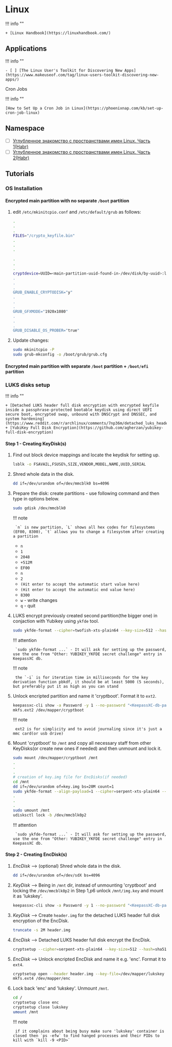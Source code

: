 # Linux

!!! info ""

    + [Linux Handbook](https://linuxhandbook.com/)

## Applications

!!! info ""

    - [ ] [The Linux User's Toolkit for Discovering New Apps](https://www.makeuseof.com/tag/linux-users-toolkit-discovering-new-apps/)

Cron Jobs

!!! info ""

    [How to Set Up a Cron Job in Linux](https://phoenixnap.com/kb/set-up-cron-job-linux)

## Namespace

+ [ ] [Углубленное знакомство с пространствами имен Linux. Часть 1(Habr)](https://habr.com/ru/company/ruvds/blog/592057/)
+ [ ] [Углубленное знакомство с пространствами имен Linux. Часть 2(Habr)](https://habr.com/ru/company/ruvds/blog/593335/)

## Tutorials

### OS Installation

#### Encrypted main partition with no separate `/boot` partition

1. edit `/etc/mkinitcpio.conf` and `/etc/default/grub` as follows:

    ```bash title="/etc/mkinitcpio.conf"
    .
    .
    .
    FILES="/crypto_keyfile.bin"
    .
    .
    .
    ```

    ```bash title="/etc/default/grub"
    .
    .
    .
    cryptdevice=UUID=<main-partition-uuid-found-in-/dev/disk/by-uuid>:luks-<main-partition-uuid-found-in-/dev/disk/by-uuid> root=/dev/mapper/luks-<main-partition-uuid-found-in-/dev/disk/by-uuid> cryptkey=rootfs:/crypto_keyfile.bin loglevel=3 audit=0 nvme_load=yes"
    .
    .
    .
    GRUB_ENABLE_CRYPTODISK="y"
    .
    .
    .
    GRUB_GFXMODE="1920x1080"
    .
    .
    .
    GRUB_DISABLE_OS_PROBER="true"
    ```

2. Update changes:

    ```bash
    sudo mkinitcpio -P
    sudo grub-mkconfig -o /boot/grub/grub.cfg
    ```

#### Encrypted main partition with separate  `/boot` partition + `/boot/efi` partition

### LUKS disks setup

!!! info ""

    + [Detached LUKS header full disk encryption with encrypted keyfile inside a passphrase-protected bootable keydisk using direct UEFI secure boot, encrypted swap, unbound with DNSCrypt and DNSSEC, and system hardening](https://www.reddit.com/r/archlinux/comments/7np36m/detached_luks_header_full_disk_encryption_with/)
    + [YubiKey Full Disk Encryption](https://github.com/agherzan/yubikey-full-disk-encryption)

#### Step 1 - Creating KeyDisk(s)

1. Find out block device mappings and locate the keydisk for setting up.

    ```bash
    lsblk -o FSAVAIL,FSUSE%,SIZE,VENDOR,MODEL,NAME,UUID,SERIAL
    ```

2. Shred whole data in the disk.

    ```bash
    dd if=/dev/urandom of=/dev/mmcblk0 bs=4096
    ```

3. Prepare the disk: create partitions - use following command and then type in options below.

    ```bash
    sudo gdisk /dev/mmcblk0
    ```

    !!! note

        `n` is new partition, `L` shows all hex codes for filesystems (EF00, 8300), `t` allows you to change a filesystem after creating a partition

    + `n` <br/>
    + `1` <br/>
    + `2048` <br/>
    + `+512M` <br/>
    + `EF00` <br/>
    + `n` <br/>
    + `2` <br/>
    + `(Hit enter to accept the automatic start value here)` <br/>
    + `(Hit enter to accept the automatic end value here)` <br/>
    + `8300` <br/>
    + `w` - write changes <br/>
    + `q` - quit

4. LUKS encrypt previously created second partition(the bigger one) in conjaction with Yubikey using `ykfde` tool.

    ```bash
    sudo ykfde-format --cipher=twofish-xts-plain64 --key-size=512 --hash=sha512 -i 30000 /dev/mmcblk0p2
    ```

    !!! attention

        `sudo ykfde-format ...` - It will ask for setting up the password, use the one from "Other: YUBIKEY_YKFDE secret challenge" entry in KeepassXC db.

    !!! note

        the `-i` is for iteration time in milliseconds for the key derivation function pbkdf, it should be at least 5000 (5 seconds), but preferably put it as high as you can stand

5. Unlock encripted partition and name it 'cryptboot'. Format it to `ext2`.

    ```bash
    keepassxc-cli show -a Password -y 1 --no-password "<KeepassXC-db-path>" "Other: YUBIKEY_YKFDE secret challenge" | sudo ykfde-open -d /dev/mmcblk0p2 -n cryptboot
    mkfs.ext2 /dev/mapper/cryptboot
    ```

    !!! note

        ext2 is for simplicity and to avoid journaling since it's just a mmc card(or usb drive)

6. Mount 'cryptboot' to  `/mnt` and copy all necessary staff from other KeyDisks(or create new ones if needed) and then unmount and lock it.

    ```bash
    sudo mount /dev/mapper/cryptboot /mnt
    .
    .
    .
    # creation of key.img file for EncDisks(if needed)
    cd /mnt
    dd if=/dev/urandom of=key.img bs=20M count=1
    sudo ykfde-format --align-payload=1 --cipher=serpent-xts-plain64 --key-size=512 --hash=sha512 -i 30000 key.img
    .
    .
    .
    sudo umount /mnt
    udisksctl lock -b /dev/mmcblk0p2
    ```

    !!! attention

        `sudo ykfde-format ...` - It will ask for setting up the password, use the one from "Other: YUBIKEY_YKFDE secret challenge" entry in KeepassXC db.

#### Step 2 - Creating EncDisk(s)

1. *EncDisk* --> (optional) Shred whole data in the disk.

    ```bash
    dd if=/dev/urandom of=/dev/sdX bs=4096
    ```

2. *KeyDisk* --> Being in `/mnt` dir, instead of unmounting 'cryptboot' and locking the `/dev/mmcblk0p2` in Step 1,p6 unlock `/mnt/img.key` and mount it as 'lukskey'.

    ```bash
    keepassxc-cli show -a Password -y 1 --no-password "<KeepassXC-db-path>" "Other: YUBIKEY_YKFDE secret challenge" | sudo ykfde-open -d /mnt/key.img -n lukskey
    ```

3. *KeyDisk* --> Create `header.img` for the detached LUKS header full disk encryption of the EncDisk.

    ```bash
    truncate -s 2M header.img
    ```

4. *EncDisk* --> Detached LUKS header full disk encrypt the EncDisk.

    ```bash
    cryptsetup --cipher=serpent-xts-plain64 --key-size=512 --hash=sha512 --key-file=/dev/mapper/lukskey --keyfile-offset=0 --keyfile-size=8192 -i 30000 luksFormat /dev/sdX --align-payload 4096 --header header.img
    ```

5. *EncDisk* --> Unlock encripted EncDisk and name it e.g. 'enc'. Format it to `ext4`.

    ```bash
    cryptsetup open --header header.img --key-file=/dev/mapper/lukskey --keyfile-offset=0 --keyfile-size=8192 /dev/sdX enc
    mkfs.ext4 /dev/mapper/enc
    ```

6. Lock back 'enc' and 'lukskey'. Unmount `/mnt`.

    ```bash
    cd /
    cryptsetup close enc
    cryptsetup close lukskey
    umount /mnt
    ```

    !!! note

        if it complains about being busy make sure 'lukskey' container is closed then `ps -efw` to find hanged processes and their PIDs to kill with `kill -9 <PID>`
